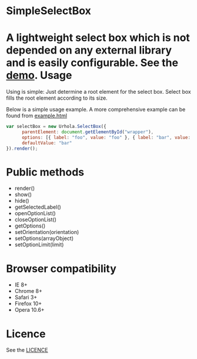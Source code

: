 SimpleSelectBox
===============
A lightweight select box which is not depended on any external library and is easily configurable. See the <a href="http://knaitti.org/SimpleSelectBox/">demo</a>.
Usage
==============
Using is simple: Just determine a root element for the select box. Select box fills the root element according to its size.

Below is a simple usage example. A more comprehensive example can be found from <a href="https://github.com/janikoskela/SimpleSelectBox.js/blob/master/example.html">example.html</a>

```javascript
var selectBox = new Urhola.SelectBox({
      parentElement: document.getElementById("wrapper"),
      options: [{ label: "foo", value: "foo" }, { label: "bar", value: "bar" }],
      defaultValue: "bar"
}).render();
```
Public methods
===============
 - render()
 - show()
 - hide()
 - getSelectedLabel()
 - openOptionList()
 - closeOptionList()
 - getOptions()
 - setOrientation(orientation)
 - setOptions(arrayObject)
 - setOptionLimit(limit)

Browser compatibility
==============
 - IE 8+
 - Chrome 8+
 - Safari 3+
 - Firefox 10+
 - Opera 10.6+

Licence
=============
See the <a href="https://github.com/janikoskela/SimpleSelectBox/blob/master/LICENSE">LICENCE</a>
